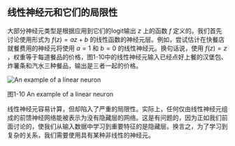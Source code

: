 ## 线性神经元和它们的局限性
大部分神经元类型是根据应用到它们的logit输出 $z$ 上的函数 $f$ 定义的。我们首先讨论使用形式为 $f(z)=az+b$ 的线性函数的神经元层。例如，尝试估计在快餐店就餐费用的神经元将使用 $a=1$ 和 $b=0$ 的线性神经元。换句话说，使用 $f(z)=z$ ，权重等于每道餐品的价格，图1-10中的线性神经元输入已经点好上餐的汉堡包、炸薯条和汽水三种餐品，输出是三者一起的价格。

![An example of a linear neuron](https://github.com/lucasbyAI/Fundamental_of_Deep_Learning_ZH/blob/master/images_folder/Fig1-10.png?raw=true)

图1-10 An example of a linear neuron

线性神经元容易计算，但却陷入了严重的局限性。实际上，任何仅由线性神经元组成的前馈神经网络能被表示为没有隐藏层的网络。这是有问题的，因为正如我们前面讨论的，使我们从输入数据中学习到重要特征的是隐藏层。换言之，为了学习到复杂的关系，我们需要使用具有某种非线性的神经元。
